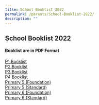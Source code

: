 ```yaml
---
title: School Booklist 2022
permalink: /parents/School-Booklist-2022/
description: ""
---
```


## School Booklist 2022

#### Booklist are in PDF Format

[P1 Booklist](/files/P1%20Booklist.pdf)<br>
[P2 Booklist](/files/P2%20Booklist.pdf)<br>
[P3 Booklist](/files/P3%20Booklist.pdf)<br>
[P4 Booklist](/files/P4%20Booklist.pdf)<br>
[Primary 5 (Foundation)](/files/P5%20FDN%20Booklist.pdf)<br>
[Primary 5 (Standard)](/files/P5%20STD%20Booklist.pdf)<br>
[Primary 6 (Foundation)](/files/P6%20FDN%20%20Booklist.pdf)<br>
[Primary 6 (Standard)](/files/P6%20STD%20Booklist.pdf)
